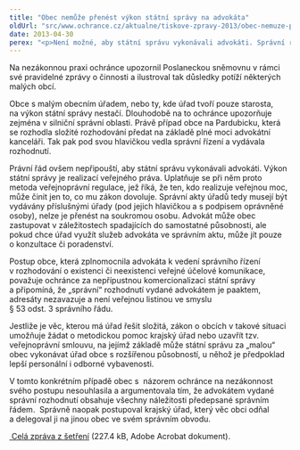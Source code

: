 ```yaml
---
title: "Obec nemůže přenést výkon státní správy na advokáta"
oldUrl: "src/www.ochrance.cz/aktualne/tiskove-zpravy-2013/obec-nemuze-prenest-vykon-statni-spravy-na-advokata"
date: 2013-04-30
perex: "<p>Není možné, aby státní správu vykonávali advokáti. Správní rozhodnutí a další správní akty musí být vždy vydávány příslušnými úřady. Pokud úřad potřebuje v rámci přípravy služeb advokáta, musí se jednat pouze o právní poradenství. Listina vydaná advokátní kanceláří, i když je vydávána za správní rozhodnutí úřadu, není veřejnou listinou ve smyslu správního řádu a adresáty nezavazuje.</p>"
---
```


<!-- imported from the old website -->

<p>Na nezákonnou praxi ochránce upozornil Poslaneckou sněmovnu v rámci své pravidelné zprávy o činnosti a ilustroval tak důsledky potíží některých malých obcí. </p><p>Obce s malým obecním úřadem, nebo ty, kde úřad tvoří pouze starosta, na výkon státní správy nestačí. Dlouhodobě na to ochránce upozorňuje zejména v silniční správní oblasti. Právě případ obce na Pardubicku, která se rozhodla složité rozhodování předat na základě plné moci advokátní kanceláři. Tak pak pod svou hlavičkou vedla správní řízení a vydávala rozhodnutí.</p><p>Právní řád ovšem nepřipouští, aby státní správu vykonávali advokáti. Výkon státní správy je realizací veřejného práva. Uplatňuje se při něm proto metoda veřejnoprávní regulace, jež říká, že ten, kdo realizuje veřejnou moc, může činit jen to, co mu zákon dovoluje. Správní akty úřadů tedy musejí být vydávány příslušnými úřady (pod jejich hlavičkou a s podpisem oprávněné osoby), nelze je přenést na soukromou osobu. Advokát může obec zastupovat v záležitostech spadajících do samostatné působnosti, ale pokud chce úřad využít služeb advokáta ve správním aktu, může jít pouze o konzultace či poradenství. </p><p>Postup obce, která zplnomocnila advokáta k vedení správního řízení v rozhodování o existenci či neexistenci veřejné účelové komunikace, považuje ochránce za nepřípustnou komercionalizaci státní správy a připomíná, že „správní“ rozhodnutí vydané advokátem je paaktem, adresáty nezavazuje a není veřejnou listinou ve smyslu § 53 odst. 3 správního řádu.  </p><p>Jestliže je věc, kterou má úřad řešit složitá, zákon o obcích v takové situaci umožňuje žádat o metodickou pomoc krajský úřad nebo uzavřít tzv. veřejnoprávní smlouvu, na jejímž základě může státní správu za „malou“ obec vykonávat úřad obce s rozšířenou působností, u něhož je předpoklad lepší personální i odborné vybavenosti. </p><p>V tomto konkrétním případě obec s  názorem ochránce na nezákonnost svého postupu nesouhlasila a argumentovala tím, že advokátem vydané správní rozhodnutí obsahuje všechny náležitosti předepsané správním řádem.  Správně naopak postupoval krajský úřad, který věc obci odňal a delegoval ji na jinou obec ve svém správním obvodu.</p><p><a title="Otevření do nového okna" href="https://www.ochrance.cz/fileadmin/user_upload/STANOVISKA/Spravni_rizeni/3302-12-OZ-ZZ.pdf" target="_blank"><img alt="" src="https://www.ochrance.cz/typo3/ext/od_linkdesc/icons/pdf.gif" class="od_linkdesc_icon" /> Celá zpráva z šetření</a> (227.4 kB, Adobe Acrobat dokument).</p>
